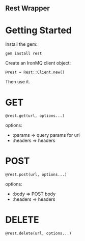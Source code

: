 Rest Wrapper
-------------

Getting Started
==============

Install the gem:

    gem install rest

Create an IronMQ client object:

    @rest = Rest::Client.new()

Then use it.

GET
=========

    @rest.get(url, options...)

options:

- :params => query params for url
- :headers => headers

POST
======

    @rest.post(url, options...)

options:

- :body => POST body
- :headers => headers

DELETE
======

    @rest.delete(url, options...)



